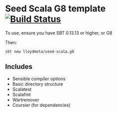# Seed Scala G8 template [![Build Status](https://travis-ci.org/lloydmeta/seed-scala.g8.svg?branch=master)](https://travis-ci.org/lloydmeta/seed-scala.g8)

To use, ensure you have SBT 0.13.13 or higher, or G8

Then:

```
sbt new lloydmeta/seed-scala.g8
```

## Includes

- Sensible compiler options
- Basic directory structure
- Scalatest
- Scalafmt
- Wartremover
- Coursier (for dependencies)